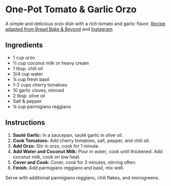# One-Pot Tomato & Garlic Orzo

A simple and delicious orzo dish with a rich tomato and garlic flavor. [Recipe adapted from Bread Bake & Beyond](https://www.breadbakebeyond.com/recipes/one-pot-tomato-amp-garlic-orzo) and [Instagram](https://www.instagram.com/p/CrioryKgRlp/).

## Ingredients

- 1 cup orzo
- ½ cup coconut milk or heavy cream
- 1 tbsp. chili oil
- 3/4 cup water
- ¼ cup fresh basil
- 1-2 cups cherry tomatoes
- 10 garlic cloves, minced
- 2 tbsp. olive oil
- Salt & pepper
- ¼ cup parmigiano reggiano

## Instructions

1. **Sauté Garlic:** In a saucepan, sauté garlic in olive oil.
2. **Cook Tomatoes:** Add cherry tomatoes, salt, pepper, and chili oil.
3. **Add Orzo:** Stir in orzo, cook for 1 minute.
4. **Add Water and Coconut Milk:** Pour in water, cook until thickened. Add coconut milk, cook on low heat.
5. **Cover and Cook:** Cover, cook for 3 minutes, stirring often.
6. **Finish:** Add parmigiano reggiano and basil, mix well.

Serve with additional parmigiano reggiano, chili flakes, and microgreens.
